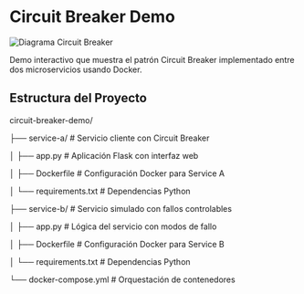 # Circuit Breaker Demo

![Diagrama Circuit Breaker](https://miro.medium.com/max/1400/1*5sJSP6yJkZk6LRWyb5zqOg.png)

Demo interactivo que muestra el patrón Circuit Breaker implementado entre dos microservicios usando Docker.

## Estructura del Proyecto

circuit-breaker-demo/

├── service-a/ # Servicio cliente con Circuit Breaker

│ ├── app.py # Aplicación Flask con interfaz web

│ ├── Dockerfile # Configuración Docker para Service A

│ └── requirements.txt # Dependencias Python

├── service-b/ # Servicio simulado con fallos controlables

│ ├── app.py # Lógica del servicio con modos de fallo

│ ├── Dockerfile # Configuración Docker para Service B

│ └── requirements.txt # Dependencias Python

└── docker-compose.yml # Orquestación de contenedores
